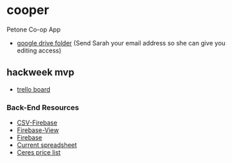 # cooper
Petone Co-op App

* [google drive folder](https://drive.google.com/folderview?id=0BzzPde2Zi5HDRDE1RWxhQ1RPNG8&usp=sharing) (Send Sarah your email address so she can give you editing access)


## hackweek mvp
* [trello board](https://trello.com/b/5C3H57TI/coop-mvp)

### Back-End Resources
* [CSV-Firebase](https://github.com/sarah-arrrgh/csv-firebase)
* [Firebase-View](https://github.com/sarah-arrrgh/firebase-view)
* [Firebase](https://ceres-price-list.firebaseio.com/Ceres)
* [Current spreadsheet](https://docs.google.com/spreadsheets/d/1D9rz6NT2h0dbnLdekZOh5yrjYQlDPNLlIXjDGGTwugI/edit?usp=sharing)
* [Ceres price list](https://docs.google.com/spreadsheets/d/1Sc0a25vUBJXkr9ATmkMCNnAlJoMLuCVvhTL-gL8rlWQ/edit?usp=sharing)
